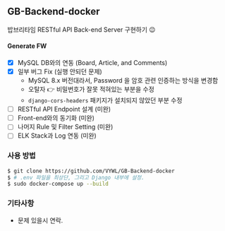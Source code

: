## GB-Backend-docker
밥브리타임 RESTful API Back-end Server 구현하기 😉

#### Generate FW
- [x] MySQL DB와의 연동 (Board, Article, and Comments)
- [x] 일부 버그 Fix (실행 안되던 문제)
  - MySQL 8.x 버전대라서, Password 을 암호 관련 인증하는 방식을 변경함
  - 오탈자 👉 비밀번호가 잘못 적혀있는 부분을 수정
  - `django-cors-headers` 패키지가 설치되지 않았던 부분 수정
- [ ] RESTful API Endpoint 설계 (미완)
- [ ] Front-end와의 동기화 (미완)
- [ ] 나머지 Rule 및 Filter Setting (미완)
- [ ] ELK Stack과 Log 연동 (미완)

### 사용 방법
```sh
$ git clone https://github.com/VYWL/GB-Backend-docker
$ # .env 파일을 최상단, 그리고 Django 내부에 설정.
$ sudo docker-compose up --build
```


### 기타사항
- 문제 있을시 연락.

